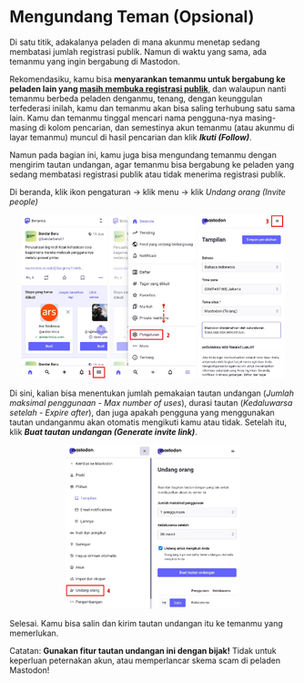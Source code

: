 # Mengundang Teman (Opsional)

Di satu titik, adakalanya peladen di mana akunmu menetap sedang membatasi jumlah registrasi publik. Namun di waktu yang sama, ada temanmu yang ingin bergabung di Mastodon.

Rekomendasiku, kamu bisa **menyarankan temanmu untuk bergabung ke peladen lain yang [masih membuka registrasi publik](https://joinmastodon.org/servers)**, dan walaupun nanti temanmu berbeda peladen denganmu, tenang, dengan keunggulan terfederasi inilah, kamu dan temanmu akan bisa saling terhubung satu sama lain. Kamu dan temanmu tinggal mencari nama pengguna-nya masing-masing di kolom pencarian, dan semestinya akun temanmu (atau akunmu di layar temanmu) muncul di hasil pencarian dan klik ***Ikuti (Follow)***.

Namun pada bagian ini, kamu juga bisa mengundang temanmu dengan mengirim tautan undangan, agar temanmu bisa bergabung ke peladen yang sedang membatasi registrasi publik atau tidak menerima registrasi publik.

Di beranda, klik ikon pengaturan -> klik menu -> klik *Undang orang (Invite people)*

<div align="center">
  <div>
    <img src="../assets/24pic-01.jpg" width="30%" />
    <img src="../assets/24pic-02.jpg" width="30%" />
    <img src="../assets/24pic-03.jpg" width="30%" />
  </div>
</div>

Di sini, kalian bisa menentukan jumlah pemakaian tautan undangan (*Jumlah maksimal penggunaan  - Max number of uses*), durasi tautan (*Kedaluwarsa setelah  - Expire after*), dan juga apakah pengguna yang menggunakan tautan undanganmu akan otomatis mengikuti kamu atau tidak. Setelah itu, klik ***Buat tautan undangan (Generate invite link)***.

<div align="center">
  <div>
    <img src="../assets/24pic-04.jpg" width="30%" />
    <img src="../assets/24pic-05.jpg" width="30%" />
  </div>
</div>

Selesai. Kamu bisa salin dan kirim tautan undangan itu ke temanmu yang memerlukan.

Catatan: **Gunakan fitur tautan undangan ini dengan bijak!** Tidak untuk keperluan peternakan akun, atau memperlancar skema scam di peladen Mastodon!

